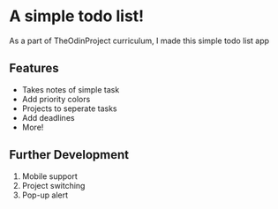 # A simple todo list!
As a part of TheOdinProject curriculum, I made this simple todo list app

## Features
- Takes notes of simple task
- Add priority colors
- Projects to seperate tasks
- Add deadlines
- More!

## Further Development
1. Mobile support
2. Project switching
3. Pop-up alert

